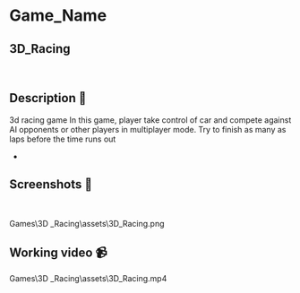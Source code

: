 # **Game_Name**

## 3D_Racing

<br>

## **Description 📃**

3d racing game
In this game, player take control of car and compete against AI opponents or other players in multiplayer mode.
Try to finish as many as laps before the time runs out

-

## **Screenshots 📸**

<br>
<!-- add your screenshots like this -->
<!-- ![image](url) -->

Games\3D \_Racing\assets\3D_Racing.png
<br>

## **Working video 📹**

<!-- add your working video over here -->

Games\3D \_Racing\assets\3D_Racing.mp4
